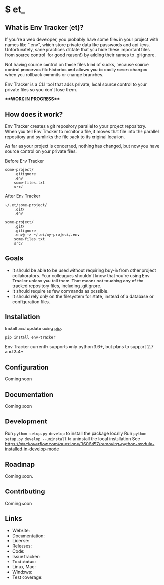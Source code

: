 
# $ et_

## What is Env Tracker (et)?

If you're a web developer, you probably have some files in your project with names like ".env", 
which store private data like passwords and api keys. 
Unfortunately, sane practices dictate that you hide these important files from source control (for good reason!)
by adding their names to .gitignore.

Not having source control on those files kind of sucks, because source control preserves file histories and allows
you to easily revert changes when you rollback commits or change branches.

Env Tracker is a CLI tool that adds private, local source control to your private files so you don't lose them.

**\*\*WORK IN PROGRESS\*\***

## How does it work?

Env Tracker creates a git repository parallel to your project repository.
When you tell Env Tracker to monitor a file, it moves that file into the parallel repository and symlinks
the file back to its original location.

As far as your project is concerned, nothing has changed, but now you have source control on your private files.

Before Env Tracker

```
some-project/
    .gitignore
    .env
    some-files.txt
    src/
```

After Env Tracker

```
~/.et/some-project/
    .git/
    .env

some-project/
    .git/
    .gitignore
    .env@ -> ~/.et/my-project/.env
    some-files.txt
    src/
```


## Goals

- It should be able to be used without requiring buy-in from other project collaborators.
Your colleagues shouldn't know that you're using Env Tracker unless you tell them.
That means not touching any of the tracked repository files, including .gitignore.
- It should require as few commands as possible.
- It should rely only on the filesystem for state, instead of a database or configuration files.


## Installation

Install and update using [pip](https://pip.pypa.io/en/stable/quickstart/).

```
pip install env-tracker
```

Env Tracker currently supports only python 3.6+, but plans to support 2.7 and 3.4+

## Configuration

Coming soon


## Documentation

Coming soon

## Development

Run `python setup.py develop` to install the package locally
Run `python setup.py develop --uninstall` to uninstall the local installation
See https://stackoverflow.com/questions/3606457/removing-python-module-installed-in-develop-mode

## Roadmap

Coming soon.

## Contributing

Coming soon

## Links

- Website:
- Documentation:
- License:
- Releases:
- Code:
- Issue tracker:
- Test status:
- Linux, Mac:
- Windows:
- Test coverage:

